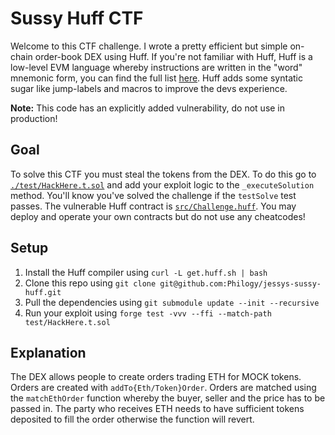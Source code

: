 # Sussy Huff CTF

Welcome to this CTF challenge. I wrote a pretty efficient but simple on-chain order-book DEX using
Huff. If you're not familiar with Huff, Huff is a low-level EVM language whereby instructions are
written in the "word" mnemonic form, you can find the full list [here](https://evm.codes). Huff adds
some syntatic sugar like jump-labels and macros to improve the devs experience.

**Note:** This code has an explicitly added vulnerability, do not use in production!

## Goal

To solve this CTF you must steal the tokens from the DEX. To do this go to
[`./test/HackHere.t.sol`](test/HackHere.t.sol) and add your exploit logic to the `_executeSolution` method.
You'll know you've solved the challenge if the `testSolve` test passes. The vulnerable Huff contract
is [`src/Challenge.huff`](src/Challenge.huff). You may deploy and operate your own contracts but do
not use any cheatcodes!

## Setup

1. Install the Huff compiler using `curl -L get.huff.sh | bash`
2. Clone this repo using `git clone git@github.com:Philogy/jessys-sussy-huff.git`
3. Pull the dependencies using `git submodule update --init --recursive`
4. Run your exploit using `forge test -vvv --ffi --match-path test/HackHere.t.sol`

## Explanation
The DEX allows people to create orders trading ETH for MOCK tokens. Orders are created with
`addTo{Eth/Token}Order`. Orders are matched using the `matchEthOrder` function whereby the buyer,
seller and the price has to be passed in. The party who receives ETH needs to have sufficient tokens
deposited to fill the order otherwise the function will revert.
